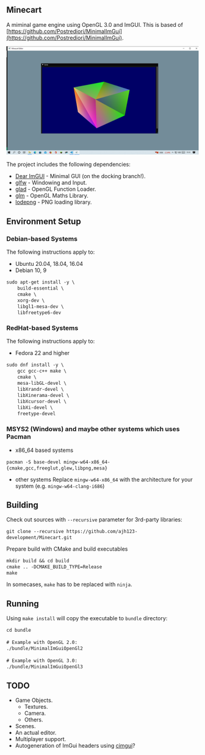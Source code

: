 ## Minecart

A miminal game engine using OpenGL 3.0 and ImGUI.
This is based of [https://github.com/Postrediori/MinimalImGui](https://github.com/Postrediori/MinimalImGui).

![Example Screenshot](images/2022-12-13.png)

The project includes the following dependencies:

* [Dear ImGUI](https://github.com/ocornut/imgui) - Minimal GUI (on the docking branch!).
* [glfw](https://github.com/glfw/glfw) - Windowing and Input.
* [glad](https://github.com/Dav1dde/glad) - OpenGL Function Loader.
* [glm](https://github.com/g-truc/glm) - OpenGL Maths Library.
* [lodepng](https://github.com/lvandeve/lodepng) - PNG loading library.

## Environment Setup

### Debian-based Systems

The following instructions apply to:

* Ubuntu 20.04, 18.04, 16.04
* Debian 10, 9

```
sudo apt-get install -y \
    build-essential \
    cmake \
    xorg-dev \
    libgl1-mesa-dev \
    libfreetype6-dev
```

### RedHat-based Systems

The following instructions apply to:

* Fedora 22 and higher

```
sudo dnf install -y \
    gcc gcc-c++ make \
    cmake \
    mesa-libGL-devel \
    libXrandr-devel \
    libXinerama-devel \
    libXcursor-devel \
    libXi-devel \
    freetype-devel
```

### MSYS2 (Windows) and maybe other systems which uses Pacman

* x86_64 based systems
```
pacman -S base-devel mingw-w64-x86_64-{cmake,gcc,freeglut,glew,libpng,mesa}
```
* other systems
Replace `mingw-w64-x86_64` with the architecture for your system (e.g. `mingw-w64-clang-i686`)

## Building

Check out sources with `--recursive` parameter for 3rd-party libraries:

```
git clone --recursive https://github.com/ajh123-development/Minecart.git
```

Prepare build with CMake and build executables

```
mkdir build && cd build
cmake .. -DCMAKE_BUILD_TYPE=Release
make
```
In somecases, `make` has to be replaced with `ninja`.

## Running

Using `make install` will copy the executable to `bundle` directory:

```
cd bundle

# Example with OpenGL 2.0:
./bundle/MinimalImGuiOpenGl2

# Example with OpenGL 3.0:
./bundle/MinimalImGuiOpenGl3
```

## TODO
* Game Objects.
  * Textures.
  * Camera.
  * Others.
* Scenes.
* An actual editor.
* Multiplayer support.
* Autogeneration of ImGui headers using [cimgui](https://github.com/cimgui/cimgui)?

